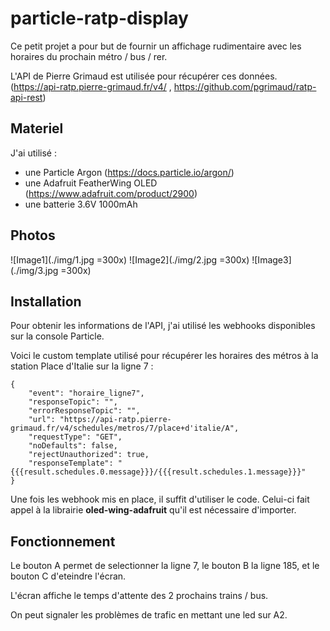 # particle-ratp-display

Ce petit projet a pour but de fournir un affichage rudimentaire avec les horaires du prochain métro / bus / rer.

L'API de Pierre Grimaud est utilisée pour récupérer ces données.
(https://api-ratp.pierre-grimaud.fr/v4/ , https://github.com/pgrimaud/ratp-api-rest)

## Materiel

J'ai utilisé :
- une Particle Argon (https://docs.particle.io/argon/)
- une Adafruit FeatherWing OLED (https://www.adafruit.com/product/2900)
- une batterie 3.6V 1000mAh

## Photos

![Image1](./img/1.jpg =300x) ![Image2](./img/2.jpg =300x) ![Image3](./img/3.jpg =300x)

## Installation

Pour obtenir les informations de l'API, j'ai utilisé les webhooks disponibles sur la console Particle.

Voici le custom template utilisé pour récupérer les horaires des métros à la station Place d'Italie sur la ligne 7 :
```
{
    "event": "horaire_ligne7",
    "responseTopic": "",
    "errorResponseTopic": "",
    "url": "https://api-ratp.pierre-grimaud.fr/v4/schedules/metros/7/place+d'italie/A",
    "requestType": "GET",
    "noDefaults": false,
    "rejectUnauthorized": true,
    "responseTemplate": "{{{result.schedules.0.message}}}/{{{result.schedules.1.message}}}"
}
```

Une fois les webhook mis en place, il suffit d'utiliser le code. Celui-ci fait appel à la librairie **oled-wing-adafruit** qu'il est nécessaire d'importer.

## Fonctionnement

Le bouton A permet de selectionner la ligne 7, le bouton B la ligne 185, et le bouton C d'eteindre l'écran. 


L'écran affiche le temps d'attente des 2 prochains trains / bus.


On peut signaler les problèmes de trafic en mettant une led sur A2.